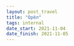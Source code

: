 ```yaml
---
layout: post_travel
title: "Орёл"
tags: internal
date_start: 2021-11-04
date_finish: 2021-11-05
---
```

